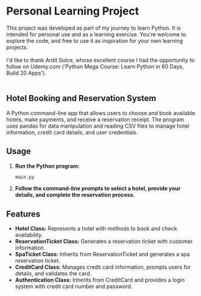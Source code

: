 # Personal Learning Project

This project was developed as part of my journey to learn Python. It is intended for personal use and as a learning exercise. You're welcome to explore the code, and free to use it as inspiration for your own learning projects.
<br>
<br>
I'd like to thank Ardit Sulce, whose excellent course I had the opportunity to follow on Udemy.com ('Python Mega Course: Learn Python in 60 Days, Build 20 Apps').
<br>
<br>

## Hotel Booking and Reservation System

A Python command-line app that allows users to choose and book available hotels, make payments, and receive a reservation receipt. 
The program uses pandas for data manipulation and reading CSV files to manage hotel information, credit card details, and user credentials.

## Usage

1. **Run the Python program:**
    ```bash
    main.py
    ```

2. **Follow the command-line prompts to select a hotel, provide your details, and complete the reservation process.**

## Features

- **Hotel Class:** Represents a hotel with methods to book and check availability.
- **ReservationTicket Class:** Generates a reservation ticket with customer information.
- **SpaTicket Class:** Inherits from ReservationTicket and generates a spa reservation ticket.
- **CreditCard Class:** Manages credit card information, prompts users for details, and validates the card.
- **Authentication Class:** Inherits from CreditCard and provides a login system with credit card number and password.

